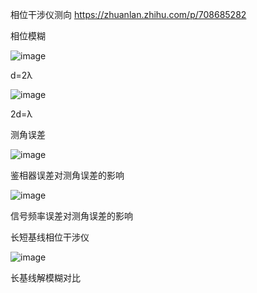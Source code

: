 相位干涉仪测向
https://zhuanlan.zhihu.com/p/708685282

相位模糊

![image](https://github.com/user-attachments/assets/f8585b80-a15f-4686-ada9-b7b66e4b1808)

d=2λ

![image](https://github.com/user-attachments/assets/bd60656b-050b-4279-9ac9-b8c643f8ec43)

2d=λ

测角误差

![image](https://github.com/user-attachments/assets/888027a5-7746-4ce2-b131-6b74dec3e02e)

鉴相器误差对测角误差的影响

![image](https://github.com/user-attachments/assets/7c1eabc8-e216-463f-a365-20fad20759c2)

信号频率误差对测角误差的影响

长短基线相位干涉仪

![image](https://github.com/user-attachments/assets/cf82b75e-9288-42c5-afca-cf762cb3b722)

长基线解模糊对比
